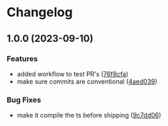 # Changelog

## 1.0.0 (2023-09-10)


### Features

* added workflow to test PR's ([76f8cfa](https://www.github.com/joshghent/loginllama.js/commit/76f8cfacb0f018ae2e78029e5b65dda17ea6fb07))
* make sure commits are conventional ([4aed039](https://www.github.com/joshghent/loginllama.js/commit/4aed03971d9bae4877d40dfd19a225b14fb52a00))


### Bug Fixes

* make it compile the ts before shipping ([9c7dd06](https://www.github.com/joshghent/loginllama.js/commit/9c7dd0613ffaac41b0e3bba749b4af38bf7831eb))
